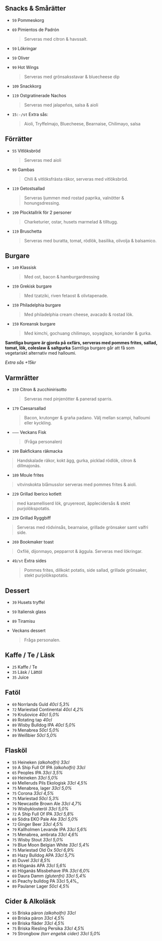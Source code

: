 

## Snacks & Smårätter

* `59` Pommeskorg

* `69` Pimientos de Padrón 
  > Serveras med citron & havssalt.
  
* `59` Lökringar

* `59` Oliver

* `99` Hot Wings
  > Serveras med grönsaksstavar & bluecheese dip

* `109` Snackkorg

* `119` Ostgratinerade Nachos
  > Serveras med jalapeños, salsa & aioli

* `15:-/st` Extra sås:
  > Aioli, Tryffelmajo, Bluecheese, Bearnaise, Chilimayo, salsa


## Förrätter

* `55` Vitlöksbröd
  > Serveras med aioli

* `99` Gambas
  > Chili & vitlöksfrästa räkor, serveras med vitlöksbröd.

* `119` Getostsallad
  > Serveras ljummen med rostad paprika, valnötter & honungsdressing.

* `199` Plocktallrik för 2 personer
  > Charketurier, ostar, husets marmelad & tilltugg.

* `119` Bruschetta 
  > Serveras med buratta, tomat, rödlök, basilika, olivolja & balsamico. 


## Burgare

* `149` Klassisk
  > Med ost, bacon & hamburgardressing

* `159` Grekisk burgare 
  > Med tzatziki, riven fetaost & olivtapenade.

* `159` Philadelphia burgare 
  > Med philadelphia cream cheese, avacado & rostad lök. 

* `159` Koreansk burgare 
  >  Med kimchi, gochuang chilimayo, soyaglaze, koriander & gurka. 

**Samtliga burgare är gjorda på oxfärs, serveras med pommes frites, sallad, tomat, lök, coleslaw & saltgurka**
Samtliga burgare går att få som vegetariskt alternativ med halloumi.

*Extra sås +15kr*



## Varmrätter

* `159` Citron & zucchinirisotto
  > Serveras med pinjenötter & panerad sparris.

* `179` Caesarsallad
  > Bacon, krutonger & graña padano. Välj mellan scampi, halloumi eller kyckling.

* `–––` Veckans Fisk
  > (Fråga personalen)

 * `199` Bakfickans räkmacka
  > Handskalade räkor, kokt ägg, gurka, picklad rödlök, citron & dillmajonäs.
  > 

 * `189` Moule frites
  > vitvinskokta blåmusslor serveras med pommes frites & aioli.

 * `229` Grillad Iberico kotlett
  > med karamelliserd lök, gruyereost, äpplecidersås & stekt purjolökspotatis. 
  
  * `239` Grillad Ryggbiff
  > Serveras med rödvinsås, bearnaise, grillade grönsaker samt valfri side.
  
 * `269` Bookmaker toast
  > Oxfilé, dijonmayo, pepparrot & äggula. Serveras med lökringar.
  

* `49/st` Extra sides
  > Pommes frites, dillkokt potatis, side sallad, grillade grönsaker, stekt purjolökspotatis.
  

## Dessert

* `39` Husets tryffel

* `59` Italiensk glass
  
* `89` Tiramisu

* Veckans dessert
  > Fråga personalen.


## Kaffe / Te / Läsk

* `25` Kaffe / Te
* `35` Läsk / Lättöl
* `35` Juice


## Fatöl

* `69` Norrlands Guld _40cl 5,3%_
* `72` Mariestad Continental _40cl 4,2%_
* `79` Krušovice _40cl 5,0%_
* `89` Rotating tap _40cl_
* `89` Wisby Bulldog IPA _40cl 5,0%_
* `79` Menabrea _50cl 5,0%_
* `89`  Weißbier _50cl 5,0%_


## Flasköl

* `55` Heineken _(alkoholfri) 33cl_
* `59` A Ship Full Of IPA _(alkoholfri) 33cl_
* `65` Peoples IPA _33cl 3,5%_
* `69` Heineken _33cl 5,0%_
* `69` Melleruds Pils Ekologisk _33cl 4,5%_
* `75` Menabrea, lager _33cl 5,0%_
* `75` Corona _33cl 4,5%_
* `75` Mariestad _50cl 5,3%_
* `79` Newcastle Brown Ale _33cl 4,7%_
* `79` Wisbyklosteröl _33cl 5,0%_
* `72` A Ship Full Of IPA _33cl 5,8%_
* `69` Södra EKO Pale Ale _33cl 5,0%_
* `72` Ginger Beer _33cl 4,5%_
* `79` Kallholmen Levande IPA _33cl 5,6%_
* `75` Menabrea, ambrata _33cl 4,6%_
* `75` Wisby Stout _33cl 5,0%_
* `79` Blue Moon Belgian White _33cl 5,4%_
* `75` Mariestad Old Ox _50cl 6,9%_
* `85` Hazy Bulldog APA _33cl 5,7%_
* `85` Duvel _33cl 8,5%_
* `85` Höganäs APA _33cl 5,6%_
* `85` Höganäs Missbehave IPA _33cl 6,0%_
* `69` Daura Damm _(glutenfri) 33cl 5,4%_
* `85` Peachy bulldog PA 33cl 5,4%_
* `89` Paulaner Lager _50cl 4,5%_


## Cider & Alkoläsk

* `55` Briska päron _(alkoholfri) 33cl_
* `69` Briska päron _33cl 4,5%_
* `69` Briska fläder _33cl 4,5%_
* `75` Briska Riesling Persika _33cl 4,5%_
* `79` Strongbow _(torr engelsk cider) 33cl 5,0%_

